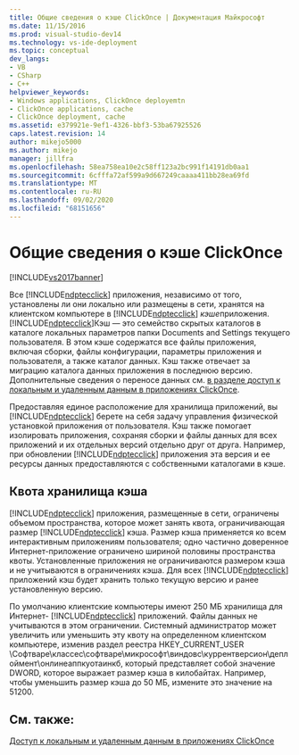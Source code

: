 ```yaml
---
title: Общие сведения о кэше ClickOnce | Документация Майкрософт
ms.date: 11/15/2016
ms.prod: visual-studio-dev14
ms.technology: vs-ide-deployment
ms.topic: conceptual
dev_langs:
- VB
- CSharp
- C++
helpviewer_keywords:
- Windows applications, ClickOnce deployemtn
- ClickOnce applications, cache
- ClickOnce deployment, cache
ms.assetid: e379921e-9ef1-4326-bbf3-53ba67925526
caps.latest.revision: 14
author: mikejo5000
ms.author: mikejo
manager: jillfra
ms.openlocfilehash: 58ea758ea10e2c58ff123a2bc991f14191db0aa1
ms.sourcegitcommit: 6cfffa72af599a9d667249caaaa411bb28ea69fd
ms.translationtype: MT
ms.contentlocale: ru-RU
ms.lasthandoff: 09/02/2020
ms.locfileid: "68151656"
---
```

# <a name="clickonce-cache-overview"></a>Общие сведения о кэше ClickOnce
[!INCLUDE[vs2017banner](../includes/vs2017banner.md)]

Все [!INCLUDE[ndptecclick](../includes/ndptecclick-md.md)] приложения, независимо от того, установлены ли они локально или размещены в сети, хранятся на клиентском компьютере в [!INCLUDE[ndptecclick](../includes/ndptecclick-md.md)] *кэше*приложения. [!INCLUDE[ndptecclick](../includes/ndptecclick-md.md)]Кэш — это семейство скрытых каталогов в каталоге локальных параметров папки Documents and Settings текущего пользователя. В этом кэше содержатся все файлы приложения, включая сборки, файлы конфигурации, параметры приложения и пользователя, а также каталог данных. Кэш также отвечает за миграцию каталога данных приложения в последнюю версию. Дополнительные сведения о переносе данных см. [в разделе доступ к локальным и удаленным данным в приложениях ClickOnce](../deployment/accessing-local-and-remote-data-in-clickonce-applications.md).  
  
 Предоставляя единое расположение для хранилища приложений, вы [!INCLUDE[ndptecclick](../includes/ndptecclick-md.md)] берете на себя задачу управления физической установкой приложения от пользователя. Кэш также помогает изолировать приложения, сохраняя сборки и файлы данных для всех приложений и их отдельных версий отдельно друг от друга. Например, при обновлении [!INCLUDE[ndptecclick](../includes/ndptecclick-md.md)] приложения эта версия и ее ресурсы данных предоставляются с собственными каталогами в кэше.  
  
## <a name="cache-storage-quota"></a>Квота хранилища кэша  
 [!INCLUDE[ndptecclick](../includes/ndptecclick-md.md)] приложения, размещенные в сети, ограничены объемом пространства, которое может занять квота, ограничивающая размер [!INCLUDE[ndptecclick](../includes/ndptecclick-md.md)] кэша. Размер кэша применяется ко всем интерактивным приложениям пользователя; одно частично доверенное Интернет-приложение ограничено шириной половины пространства квоты. Установленные приложения не ограничиваются размером кэша и не учитываются в ограничениях кэша. Для всех [!INCLUDE[ndptecclick](../includes/ndptecclick-md.md)] приложений кэш будет хранить только текущую версию и ранее установленную версию.  
  
 По умолчанию клиентские компьютеры имеют 250 МБ хранилища для Интернет- [!INCLUDE[ndptecclick](../includes/ndptecclick-md.md)] приложений. Файлы данных не учитываются в этом ограничении. Системный администратор может увеличить или уменьшить эту квоту на определенном клиентском компьютере, изменив раздел реестра HKEY_CURRENT_USER \Софтваре\классес\софтваре\микрософт\виндовс\куррентверсион\деплоймент\онлинеаппкуотаинкб, который представляет собой значение DWORD, которое выражает размер кэша в килобайтах. Например, чтобы уменьшить размер кэша до 50 МБ, измените это значение на 51200.  
  
## <a name="see-also"></a>См. также:  
 [Доступ к локальным и удаленным данным в приложениях ClickOnce](../deployment/accessing-local-and-remote-data-in-clickonce-applications.md)
